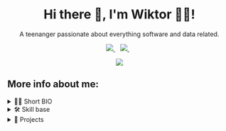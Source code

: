 <h1 align="center">Hi there 👋, I'm Wiktor 🧑‍💻!</h1>

<p align="center">A teenanger passionate about everything software and data related.</p>


<p align='center'>
  <a href="https://www.linkedin.com/in/wiktorgolimowski/">
    <img src="https://img.shields.io/badge/linkedin-%230077B5.svg?&style=for-the-badge&logo=linkedin&logoColor=white" />
  </a>&nbsp;&nbsp;
  <a href="https://stackoverflow.com/users/17202834/">
    <img src="https://img.shields.io/badge/Stack_Overflow-FE7A16?style=for-the-badge&logo=stack-overflow&logoColor=white"/>
  </a>&nbsp;&nbsp;
</p>


<p align="center" >
    <img src="https://github-readme-stats-git-masterrstaa-rickstaa.vercel.app/api?username=AvadEu&theme=tokyonight" />
    <!-- Additional github stats -->
    <!-- &nbsp;
    <img src="https://github-readme-streak-stats.herokuapp.com/?user=AvadEu&theme=tokyonight" alt="avadeu" /> -->
</p>

<h2>More info about me:</h2>

<details>
    <summary>🧑‍💻 Short BIO</summary>
    <br>
    <p>Hi there! 👋</p>
    <p>My name is Wiktor and I'm a passionate teenage software engineer with a strong interest in data science. <br>My skillset includes high proficiency in python including OOP, testing, formatting and optimalization, SQL databases and tools like Git, Docker or Postman.</p>

<p>When I'm not coding, you can find me: <br>
🚴‍♂️ Playing sports, <br>
📚 Reading books, <br>
📷 Capturing moments through photography, or <br>
🍿 Enjoying old fashioned movies. <br>
</p>

<p>I'm always seeking opportunities to develop my skills and contribute to interesting, meaningful projects. <br>Let's connect and explore new opportunities together! ⚡️⚡️</p>
</details>

<details>
    <summary>🛠️ Skill base</summary>

<br>

<h3>Languages:</h3>
<p align="left">
    <img src="https://img.shields.io/badge/Python-FFD43B?style=for-the-badge&logo=python&logoColor=blue"/>&nbsp;
    <img src="https://img.shields.io/badge/JavaScript-323330?style=for-the-badge&logo=javascript&logoColor=F7DF1E"/>&nbsp;
    <!-- <img src="https://img.shields.io/badge/C-00599C?style=for-the-badge&logo=c&logoColor=white"/>&nbsp; -->
    <!-- <img src="https://img.shields.io/badge/C%2B%2B-00599C?style=for-the-badge&logo=c%2B%2B&logoColor=white"/>&nbsp; -->
</p>

<h3>Frameworks & Modules:</h3>

<p align="left">
    <img src="https://img.shields.io/badge/fastapi-109989?style=for-the-badge&logo=FASTAPI&logoColor=white" />&nbsp;
    <img src="https://img.shields.io/badge/Flask-000000?style=for-the-badge&logo=flask&logoColor=white" />&nbsp;
    <img src="https://img.shields.io/badge/JWT-000000?style=for-the-badge&logo=JSON%20web%20tokens&logoColor=white" />&nbsp;
    <img src="https://img.shields.io/badge/json-5E5C5C?style=for-the-badge&logo=json&logoColor=white" />&nbsp;
</p>

<h3>Operating systems:</h3>

<p>
  <img src="https://img.shields.io/badge/mac%20os-000000?style=for-the-badge&logo=apple&logoColor=white">&nbsp;
  <img src="https://img.shields.io/badge/Windows-0078D6?style=for-the-badge&logo=windows&logoColor=white">&nbsp;
  <img src="https://img.shields.io/badge/Ubuntu-E95420?style=for-the-badge&logo=ubuntu&logoColor=white">&nbsp;
  <img src="https://img.shields.io/badge/Android-3DDC84?style=for-the-badge&logo=android&logoColor=white">&nbsp;

</p>

<h3>Databases:</h3>

<p align="left">
    <img src="https://img.shields.io/badge/MySQL-005C84?style=for-the-badge&logo=mysql&logoColor=white" />&nbsp;
    <img src="https://img.shields.io/badge/SQLite-07405E?style=for-the-badge&logo=sqlite&logoColor=white" />&nbsp;
    <img src="https://img.shields.io/badge/PostgreSQL-316192?style=for-the-badge&logo=postgresql&logoColor=white" />&nbsp;
    <img src="https://img.shields.io/badge/MariaDB-003545?style=for-the-badge&logo=mariadb&logoColor=white" />&nbsp;
</p>

<h3>Tools:</h3>

<p align="left">
  <img src="https://img.shields.io/badge/VSCode-0078D4?style=for-the-badge&logo=visual%20studio%20code&logoColor=white">&nbsp;
  <img src="https://img.shields.io/badge/PyCharm-000000.svg?&style=for-the-badge&logo=PyCharm&logoColor=white">&nbsp;
  <img src="https://img.shields.io/badge/iTerm2-000000?style=for-the-badge&logo=iterm2&logoColor=white">&nbsp;
  <img src="https://img.shields.io/badge/GIT-E44C30?style=for-the-badge&logo=git&logoColor=white">&nbsp;
  <img src="https://img.shields.io/badge/Postman-FF6C37?style=for-the-badge&logo=Postman&logoColor=white">&nbsp;
  <img src="https://img.shields.io/badge/Docker-2CA5E0?style=for-the-badge&logo=docker&logoColor=white">&nbsp;
  <img src="https://img.shields.io/badge/Vite-B73BFE?style=for-the-badge&logo=vite&logoColor=FFD62E">&nbsp;
</p>


<h3>Creative software:</h3>

<p>
  <img src="https://img.shields.io/badge/Adobe%20Photoshop-31A8FF?style=for-the-badge&logo=Adobe%20Photoshop&logoColor=black">&nbsp;
  <img src="https://img.shields.io/badge/Adobe%20Lightroom-31A8FF?style=for-the-badge&logo=Adobe%20Lightroom&logoColor=white">&nbsp;
  <img src="https://img.shields.io/badge/Adobe%20Premiere%20Pro-9999FF?style=for-the-badge&logo=Adobe%20Premiere%20Pro&logoColor=white">&nbsp;
  <img src="https://img.shields.io/badge/Adobe%20XD-470137?style=for-the-badge&logo=Adobe%20XD&logoColor=#FF61F6">&nbsp;
  <img src="https://img.shields.io/badge/Canva-%2300C4CC.svg?&style=for-the-badge&logo=Canva&logoColor=white">&nbsp;

</p>

</details>

<details>
    <summary>📂 Projects</summary>

<p align="center">

| Name              | A short summary             | Technology stack                |
| ----------------- | --------------------------- | ------------------------------- |
| [ESPPM](https://github.com/AvadEu/esppm) | Password manager working in local network with unbreakable encryption | FastAPI, PostgreSQL, cryptography, pytest |

</p>
</details>

<!-- <details>
    <summary>📬 Contact & Media</summary>
    <p></p>
</details> -->